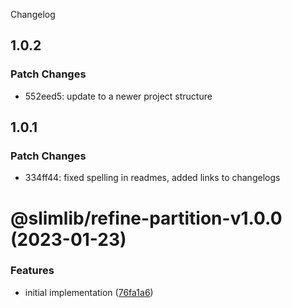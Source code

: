 Changelog

## 1.0.2

### Patch Changes

- 552eed5: update to a newer project structure

## 1.0.1

### Patch Changes

- 334ff44: fixed spelling in readmes, added links to changelogs

# @slimlib/refine-partition-v1.0.0 (2023-01-23)

### Features

- initial implementation ([76fa1a6](https://github.com/kshutkin/slimlib/commit/76fa1a697fc0d9caceb1b0c2b361092b41619d5b))

